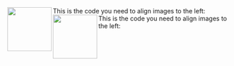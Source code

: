 <div>
<img align="left" width="100" height="100" src="http://www.fillmurray.com/100/100">
This is the code you need to align images to the left: <br />
</div>

<div>
<img align="left" width="100" height="100" src="http://www.fillmurray.com/100/100">
This is the code you need to align images to the left: <br />
</div>
